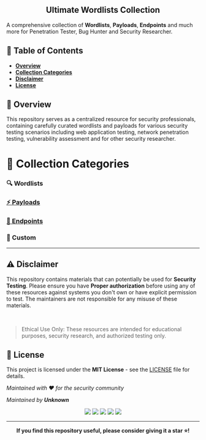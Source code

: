 <div align="center">

<h2>Ultimate Wordlists Collection</h2>

</div>

A comprehensive collection of **Wordlists**, **Payloads**, **Endpoints** and much more for Penetration Tester, Bug Hunter and Security Researcher.

<h2> 📑 Table of Contents </h2>

- [**Overview**](#-overviewoverview)
- [**Collection Categories**](#-collection-categories)
- [**Disclaimer**](#️-disclaimer)
- [**License**](#-license)

<h2 id="overview">

## 📖 Overview

</h2>
This repository serves as a centralized resource for security professionals, containing carefully curated wordlists and payloads for various security testing scenarios including web application testing, network penetration testing, vulnerability assessment and for other security researcher.

<h2 id="category">

# 📁 Collection Categories

</h2>

### 🔍 Wordlists

### <a href="https://github.com/unknown-bd/Wordlists/tree/main/Payload"> ⚡ Payloads </a>

### <a href="https://github.com/unknown-bd/Wordlists/tree/main/Endpoints">🎯 Endpoints</a>

### 🔧 Custom

---

<h2 id="disclaimer">

## ⚠️ Disclaimer

</h2>

This repository contains materials that can potentially be used for **Security Testing**. Please ensure you have **Proper authorization** before using any of these resources against systems you don't own or have explicit permission to test. The maintainers are not responsible for any misuse of these materials.

<br>

> Ethical Use Only: These resources are intended for educational purposes, security research, and authorized testing only.

<h2 id="license">

## 📜 License

</h2>

This project is licensed under the **MIT License** - see the <a href="https://github.com/unknown-bd/Wordlists/blob/main/LICENSE">LICENSE</a> file for details.

_Maintained with ❤️ for the security community_

_Maintained by **Unknown**_

<div align="center">

<img src="https://img.shields.io/github/license/unknown-bd/Wordlists">
<img src="https://img.shields.io/github/last-commit/unknown-bd/Wordlists">
<img src="https://img.shields.io/github/contributors/unknown-bd/Wordlists">
<img src="https://img.shields.io/github/repo-size/unknown-bd/Wordlists">
<img src="https://img.shields.io/github/languages/top/unknown-bd/Wordlists">

</div>

---

<div align="center">

**If you find this repository useful, please consider giving it a star ⭐!**

</div>
